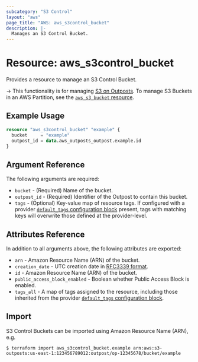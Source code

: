 ```yaml
---
subcategory: "S3 Control"
layout: "aws"
page_title: "AWS: aws_s3control_bucket"
description: |-
  Manages an S3 Control Bucket.
---
```


# Resource: aws_s3control_bucket

Provides a resource to manage an S3 Control Bucket.

-> This functionality is for managing [S3 on Outposts](https://docs.aws.amazon.com/AmazonS3/latest/dev/S3onOutposts.html). To manage S3 Buckets in an AWS Partition, see the [`aws_s3_bucket` resource](/docs/providers/aws/r/s3_bucket.html).

## Example Usage

```terraform
resource "aws_s3control_bucket" "example" {
  bucket     = "example"
  outpost_id = data.aws_outposts_outpost.example.id
}
```

## Argument Reference

The following arguments are required:

* `bucket` - (Required) Name of the bucket.
* `outpost_id` - (Required) Identifier of the Outpost to contain this bucket.
* `tags` - (Optional) Key-value map of resource tags. If configured with a provider [`default_tags` configuration block](/docs/providers/aws/index.html#default_tags-configuration-block) present, tags with matching keys will overwrite those defined at the provider-level.

## Attributes Reference

In addition to all arguments above, the following attributes are exported:

* `arn` - Amazon Resource Name (ARN) of the bucket.
* `creation_date` - UTC creation date in [RFC3339 format](https://tools.ietf.org/html/rfc3339#section-5.8).
* `id` - Amazon Resource Name (ARN) of the bucket.
* `public_access_block_enabled` - Boolean whether Public Access Block is enabled.
* `tags_all` - A map of tags assigned to the resource, including those inherited from the provider [`default_tags` configuration block](/docs/providers/aws/index.html#default_tags-configuration-block).

## Import

S3 Control Buckets can be imported using Amazon Resource Name (ARN), e.g.

```
$ terraform import aws_s3control_bucket.example arn:aws:s3-outposts:us-east-1:123456789012:outpost/op-12345678/bucket/example
```

